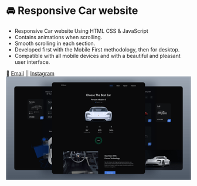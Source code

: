 # 🚘 Responsive Car website

- Responsive Car website Using HTML CSS & JavaScript
- Contains animations when scrolling.
- Smooth scrolling in each section.
- Developed first with the Mobile First methodology, then for desktop.
- Compatible with all mobile devices and with a beautiful and pleasant user interface.

💙 [Email](omarmajdi115@gmail.com) || [Instagram](https://www.instagram.com/omar_majdi_r/)
![preview img](/preview.png)
